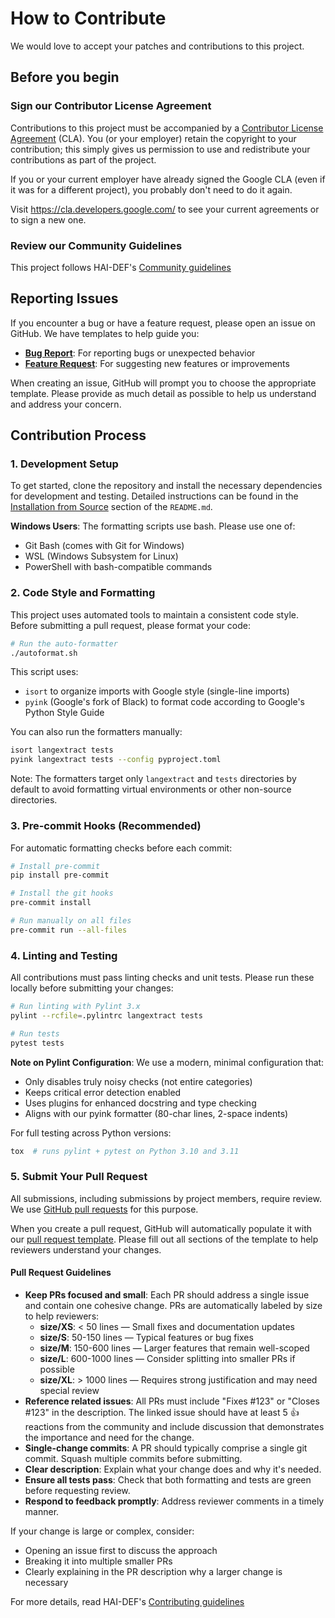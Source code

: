 # How to Contribute

We would love to accept your patches and contributions to this project.

## Before you begin

### Sign our Contributor License Agreement

Contributions to this project must be accompanied by a
[Contributor License Agreement](https://cla.developers.google.com/about) (CLA).
You (or your employer) retain the copyright to your contribution; this simply
gives us permission to use and redistribute your contributions as part of the
project.

If you or your current employer have already signed the Google CLA (even if it
was for a different project), you probably don't need to do it again.

Visit <https://cla.developers.google.com/> to see your current agreements or to
sign a new one.

### Review our Community Guidelines

This project follows HAI-DEF's
[Community guidelines](https://developers.google.com/health-ai-developer-foundations/community-guidelines)

## Reporting Issues

If you encounter a bug or have a feature request, please open an issue on GitHub.
We have templates to help guide you:

- **[Bug Report](.github/ISSUE_TEMPLATE/1-bug.md)**: For reporting bugs or unexpected behavior
- **[Feature Request](.github/ISSUE_TEMPLATE/2-feature-request.md)**: For suggesting new features or improvements

When creating an issue, GitHub will prompt you to choose the appropriate template.
Please provide as much detail as possible to help us understand and address your concern.

## Contribution Process

### 1. Development Setup

To get started, clone the repository and install the necessary dependencies for development and testing. Detailed instructions can be found in the [Installation from Source](https://github.com/google/langextract#from-source) section of the `README.md`.

**Windows Users**: The formatting scripts use bash. Please use one of:
- Git Bash (comes with Git for Windows)
- WSL (Windows Subsystem for Linux)
- PowerShell with bash-compatible commands

### 2. Code Style and Formatting

This project uses automated tools to maintain a consistent code style. Before submitting a pull request, please format your code:

```bash
# Run the auto-formatter
./autoformat.sh
```

This script uses:
- `isort` to organize imports with Google style (single-line imports)
- `pyink` (Google's fork of Black) to format code according to Google's Python Style Guide

You can also run the formatters manually:
```bash
isort langextract tests
pyink langextract tests --config pyproject.toml
```

Note: The formatters target only `langextract` and `tests` directories by default to avoid
formatting virtual environments or other non-source directories.

### 3. Pre-commit Hooks (Recommended)

For automatic formatting checks before each commit:

```bash
# Install pre-commit
pip install pre-commit

# Install the git hooks
pre-commit install

# Run manually on all files
pre-commit run --all-files
```

### 4. Linting and Testing

All contributions must pass linting checks and unit tests. Please run these locally before submitting your changes:

```bash
# Run linting with Pylint 3.x
pylint --rcfile=.pylintrc langextract tests

# Run tests
pytest tests
```

**Note on Pylint Configuration**: We use a modern, minimal configuration that:
- Only disables truly noisy checks (not entire categories)
- Keeps critical error detection enabled
- Uses plugins for enhanced docstring and type checking
- Aligns with our pyink formatter (80-char lines, 2-space indents)

For full testing across Python versions:
```bash
tox  # runs pylint + pytest on Python 3.10 and 3.11
```

### 5. Submit Your Pull Request

All submissions, including submissions by project members, require review. We
use [GitHub pull requests](https://docs.github.com/articles/about-pull-requests)
for this purpose.

When you create a pull request, GitHub will automatically populate it with our
[pull request template](.github/PULL_REQUEST_TEMPLATE/pull_request_template.md).
Please fill out all sections of the template to help reviewers understand your changes.

#### Pull Request Guidelines

- **Keep PRs focused and small**: Each PR should address a single issue and contain one cohesive change. PRs are automatically labeled by size to help reviewers:
  - **size/XS**: < 50 lines — Small fixes and documentation updates
  - **size/S**: 50-150 lines — Typical features or bug fixes
  - **size/M**: 150-600 lines — Larger features that remain well-scoped
  - **size/L**: 600-1000 lines — Consider splitting into smaller PRs if possible
  - **size/XL**: > 1000 lines — Requires strong justification and may need special review
- **Reference related issues**: All PRs must include "Fixes #123" or "Closes #123" in the description. The linked issue should have at least 5 👍 reactions from the community and include discussion that demonstrates the importance and need for the change.
- **Single-change commits**: A PR should typically comprise a single git commit. Squash multiple commits before submitting.
- **Clear description**: Explain what your change does and why it's needed.
- **Ensure all tests pass**: Check that both formatting and tests are green before requesting review.
- **Respond to feedback promptly**: Address reviewer comments in a timely manner.

If your change is large or complex, consider:
- Opening an issue first to discuss the approach
- Breaking it into multiple smaller PRs
- Clearly explaining in the PR description why a larger change is necessary

For more details, read HAI-DEF's
[Contributing guidelines](https://developers.google.com/health-ai-developer-foundations/community-guidelines#contributing)

